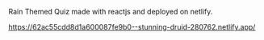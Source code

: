 Rain Themed Quiz made with reactjs and deployed on netlify.

https://62ac55cdd8d1a600087fe9b0--stunning-druid-280762.netlify.app/
